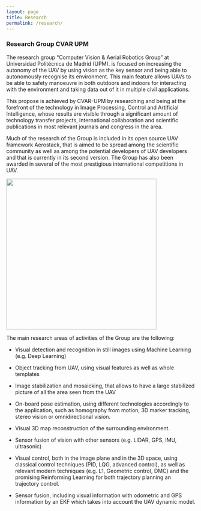 ```yaml
---
layout: page
title: Research
permalink: /research/
---
```

### Research Group CVAR UPM

The research group “Computer Vision & Aerial Robotics Group” at Universidad Politécnica de Madrid (UPM). is focused on increasing the autonomy of the UAV by using vision as the key sensor and being able to autonomously recognise its environment. This main feature allows UAVs to be able to safety manoeuvre in both outdoors and indoors for interacting with the environment and taking data out of it in multiple civil applications.

This propose is achieved by CVAR-UPM by researching and being at the forefront of the technology in Image Processing, Control and Artificial Intelligence, whose results are visible through a significant amount of technology transfer projects, international collaboration and scientific publications in most relevant journals and congress in the area. 

Much of the research of the Group is included in its open source UAV framework Aerostack, that is aimed to be spread among the scientific community as well as among the potential developers of UAV developers and that is currently in its second version. The Group has also been awarded in several of the most prestigious international competitions in UAV. 

<a href="https://raw.githubusercontent.com/cvar-upm/cvar-upm.github.io/main/assets/photoObservingDrone.png">
       <img src="https://raw.githubusercontent.com/cvar-upm/cvar-upm.github.io/main/assets/photoObservingDrone.png" width=400>
   </a>

The main research areas of activities of the Group are the following:

- Visual detection and recognition in still images using Machine Learning (e.g. Deep Learning)

- Object tracking from UAV, using visual features as well as whole templates

- Image stabilization and mosaicking, that allows to have a large stabilized picture of all the area seen from the UAV

-	On-board pose estimation, using different technologies accordingly to the application, such as homography from motion, 3D marker tracking, stereo vision or omnidirectional vision.

-	Visual 3D map reconstruction of the surrounding environment.

- Sensor fusion of vision with other sensors (e.g. LIDAR, GPS, IMU, ultrasonic)

- Visual control, both in the image plane and in the 3D space, using classical control techniques (PID, LQG, advanced control), as well as relevant modern techniques (e.g. L1, Geometric control, DMC) and the promising Reinforming Learning for both trajectory planning an trajectory control.

- Sensor fusion, including visual information with odometric and GPS information by an EKF which takes into account the UAV dynamic model.

